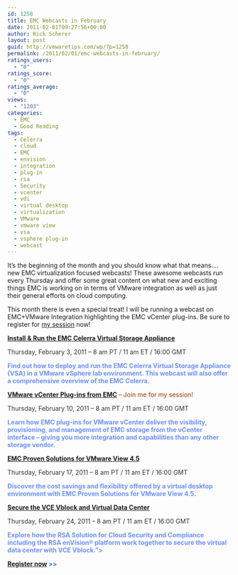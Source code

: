 ```yaml
---
id: 1258
title: EMC Webcasts in February
date: 2011-02-01T09:27:56+00:00
author: Rick Scherer
layout: post
guid: http://vmwaretips.com/wp/?p=1258
permalink: /2011/02/01/emc-webcasts-in-february/
ratings_users:
  - "0"
ratings_score:
  - "0"
ratings_average:
  - "0"
views:
  - "1203"
categories:
  - EMC
  - Good Reading
tags:
  - Celerra
  - cloud
  - EMC
  - envision
  - integration
  - plug-in
  - rsa
  - Security
  - vcenter
  - vdi
  - virtual desktop
  - virtualization
  - VMware
  - vmware view
  - vsa
  - vsphere plug-in
  - webcast
---
```

It&#8217;s the beginning of the month and you should know what that means&#8230;. new EMC virtualization focused webcasts! These awesome webcasts run every Thursday and offer some great content on what new and exciting things EMC is working on in terms of VMware integration as well as just their general efforts on cloud computing.

This month there is even a special treat! I will be running a webcast on EMC+VMware Integration highlighting the EMC vCenter plug-ins. Be sure to register for <a href="http://info.emc.com/mk/get/DBM10170-16345_raf_lp?reg_src=WEB_Blog_VMwareTips" target="_blank">my session</a> now!

<span style="color: #3366ff;"><strong><a href="http://info.emc.com/mk/get/DBM10170-16343_raf_lp?reg_src=WEB_Blog_VMwareTips" target="_blank">Install & Run the EMC Celerra Virtual Storage Appliance</a></strong></span>
  
 <span style="color: #333333;">Thursday, February 3, 2011 &#8211; 8 am PT / 11 am ET / 16:00 GMT</span>
  
<span style="color: #6c90ff;"><strong> Find out how to deploy and run the EMC Celerra Virtual Storage Appliance (VSA) in a VMware vSphere lab environment. This webcast will also offer a comprehensive overview of the EMC Celerra.</strong></span>

<span style="color: #3366ff;"><strong><a href="http://info.emc.com/mk/get/DBM10170-16345_raf_lp?reg_src=WEB_Blog_VMwareTips" target="_blank">VMware vCenter Plug-ins from EMC</a> </strong><span style="color: #993300;">&#8211; Join me for my session!</span></span>
  
 <span style="color: #333333;">Thursday, February 10, 2011 &#8211; 8 am PT / 11 am ET / 16:00 GMT</span>
  
<span style="color: #6c90ff;"><strong> Learn how EMC plug-ins for VMware vCenter deliver the visibility, provisioning, and management of EMC storage from the vCenter interface &#8211; giving you more integration and capabilities than any other storage vendor.</strong></span>

<span style="color: #3366ff;"><strong><a href="http://info.emc.com/mk/get/DBM10170-16343_raf_lp?reg_src=WEB_Blog_VMwareTips" target="_blank">EMC Proven Solutions for VMware View 4.5</a></strong></span>
  
 <span style="color: #333333;">Thursday, February 17, 2011 &#8211; 8 am PT / 11 am ET / 16:00 GMT</span>
  
<span style="color: #6c90ff;"><strong> Discover the cost savings and flexibility offered by a virtual desktop environment with EMC Proven Solutions for VMware View 4.5.</strong></span>

<span style="color: #3366ff;"><strong><a href="http://info.emc.com/mk/get/DBM10170-16343_raf_lp?reg_src=WEB_Blog_VMwareTips" target="_blank">Secure the VCE Vblock and Virtual Data Center</a></strong></span>
  
 <span style="color: #333333;">Thursday, February 24, 2011 &#8211; 8 am PT / 11 am ET / 16:00 GMT</span>
  
<span style="color: #6c90ff;"><strong> Explore how the RSA Solution for Cloud Security and Compliance including the RSA enVision® platform work together to secure the virtual data center with VCE Vblock.&#8221;></strong></span>

<span style="color: #3366ff;"><strong><a href="http://info.emc.com/mk/get/DBM10170-16343_raf_lp?reg_src=WEB_Blog_VMwareTips" target="_blank">Register now</a> >></strong></span>